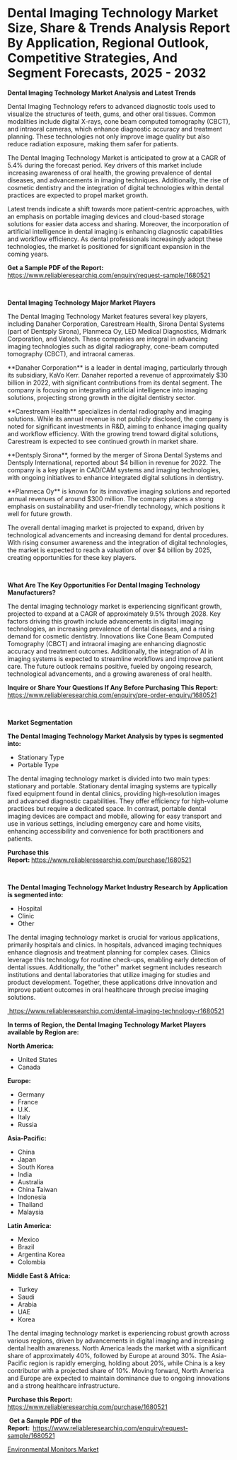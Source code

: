 <p><h1>Dental Imaging Technology Market Size, Share & Trends Analysis Report By Application, Regional Outlook, Competitive Strategies, And Segment Forecasts, 2025 - 2032</h1></p><p><strong>Dental Imaging Technology Market Analysis and Latest Trends</strong></p>
<p><p>Dental Imaging Technology refers to advanced diagnostic tools used to visualize the structures of teeth, gums, and other oral tissues. Common modalities include digital X-rays, cone beam computed tomography (CBCT), and intraoral cameras, which enhance diagnostic accuracy and treatment planning. These technologies not only improve image quality but also reduce radiation exposure, making them safer for patients. </p><p>The Dental Imaging Technology Market is anticipated to grow at a CAGR of 5.4% during the forecast period. Key drivers of this market include increasing awareness of oral health, the growing prevalence of dental diseases, and advancements in imaging techniques. Additionally, the rise of cosmetic dentistry and the integration of digital technologies within dental practices are expected to propel market growth. </p><p>Latest trends indicate a shift towards more patient-centric approaches, with an emphasis on portable imaging devices and cloud-based storage solutions for easier data access and sharing. Moreover, the incorporation of artificial intelligence in dental imaging is enhancing diagnostic capabilities and workflow efficiency. As dental professionals increasingly adopt these technologies, the market is positioned for significant expansion in the coming years.</p></p>
<p><strong>Get a Sample PDF of the Report:&nbsp;</strong> <a href="https://www.reliableresearchiq.com/enquiry/request-sample/1680521?utm_campaign=3030&utm_medium=2&utm_source=Github&utm_content=ia&utm_term=24032025&utm_id=dental-imaging-technology">https://www.reliableresearchiq.com/enquiry/request-sample/1680521</a></p>
<p>&nbsp;</p>
<p><strong>Dental Imaging Technology Major Market Players</strong></p>
<p><p>The Dental Imaging Technology Market features several key players, including Danaher Corporation, Carestream Health, Sirona Dental Systems (part of Dentsply Sirona), Planmeca Oy, LED Medical Diagnostics, Midmark Corporation, and Vatech. These companies are integral in advancing imaging technologies such as digital radiography, cone-beam computed tomography (CBCT), and intraoral cameras.</p><p>**Danaher Corporation** is a leader in dental imaging, particularly through its subsidiary, KaVo Kerr. Danaher reported a revenue of approximately $30 billion in 2022, with significant contributions from its dental segment. The company is focusing on integrating artificial intelligence into imaging solutions, projecting strong growth in the digital dentistry sector.</p><p>**Carestream Health** specializes in dental radiography and imaging solutions. While its annual revenue is not publicly disclosed, the company is noted for significant investments in R&D, aiming to enhance imaging quality and workflow efficiency. With the growing trend toward digital solutions, Carestream is expected to see continued growth in market share.</p><p>**Dentsply Sirona**, formed by the merger of Sirona Dental Systems and Dentsply International, reported about $4 billion in revenue for 2022. The company is a key player in CAD/CAM systems and imaging technologies, with ongoing initiatives to enhance integrated digital solutions in dentistry.</p><p>**Planmeca Oy** is known for its innovative imaging solutions and reported annual revenues of around $300 million. The company places a strong emphasis on sustainability and user-friendly technology, which positions it well for future growth.</p><p>The overall dental imaging market is projected to expand, driven by technological advancements and increasing demand for dental procedures. With rising consumer awareness and the integration of digital technologies, the market is expected to reach a valuation of over $4 billion by 2025, creating opportunities for these key players.</p></p>
<p>&nbsp;</p>
<p><strong>What Are The Key Opportunities For Dental Imaging Technology Manufacturers?</strong></p>
<p><p>The dental imaging technology market is experiencing significant growth, projected to expand at a CAGR of approximately 9.5% through 2028. Key factors driving this growth include advancements in digital imaging technologies, an increasing prevalence of dental diseases, and a rising demand for cosmetic dentistry. Innovations like Cone Beam Computed Tomography (CBCT) and intraoral imaging are enhancing diagnostic accuracy and treatment outcomes. Additionally, the integration of AI in imaging systems is expected to streamline workflows and improve patient care. The future outlook remains positive, fueled by ongoing research, technological advancements, and a growing awareness of oral health.</p></p>
<p><strong>Inquire or Share Your Questions If Any Before Purchasing This Report:</strong> <a href="https://www.reliableresearchiq.com/enquiry/pre-order-enquiry/1680521?utm_campaign=3030&utm_medium=2&utm_source=Github&utm_content=ia&utm_term=24032025&utm_id=dental-imaging-technology">https://www.reliableresearchiq.com/enquiry/pre-order-enquiry/1680521</a></p>
<p>&nbsp;</p>
<p><strong>Market Segmentation</strong></p>
<p><strong>The Dental Imaging Technology Market Analysis by types is segmented into:</strong></p>
<p><ul><li>Stationary Type</li><li>Portable Type</li></ul></p>
<p><p>The dental imaging technology market is divided into two main types: stationary and portable. Stationary dental imaging systems are typically fixed equipment found in dental clinics, providing high-resolution images and advanced diagnostic capabilities. They offer efficiency for high-volume practices but require a dedicated space. In contrast, portable dental imaging devices are compact and mobile, allowing for easy transport and use in various settings, including emergency care and home visits, enhancing accessibility and convenience for both practitioners and patients.</p></p>
<p><strong>Purchase this Report:&nbsp;</strong><a href="https://www.reliableresearchiq.com/purchase/1680521?utm_campaign=3030&utm_medium=2&utm_source=Github&utm_content=ia&utm_term=24032025&utm_id=dental-imaging-technology">https://www.reliableresearchiq.com/purchase/1680521</a></p>
<p>&nbsp;</p>
<p><strong>The Dental Imaging Technology Market Industry Research by Application is segmented into:</strong></p>
<p><ul><li>Hospital</li><li>Clinic</li><li>Other</li></ul></p>
<p><p>The dental imaging technology market is crucial for various applications, primarily hospitals and clinics. In hospitals, advanced imaging techniques enhance diagnosis and treatment planning for complex cases. Clinics leverage this technology for routine check-ups, enabling early detection of dental issues. Additionally, the "other" market segment includes research institutions and dental laboratories that utilize imaging for studies and product development. Together, these applications drive innovation and improve patient outcomes in oral healthcare through precise imaging solutions.</p></p>
<p><a href="https://www.reliableresearchiq.com/dental-imaging-technology-r1680521?utm_campaign=3030&utm_medium=2&utm_source=Github&utm_content=ia&utm_term=24032025&utm_id=dental-imaging-technology">&nbsp;https://www.reliableresearchiq.com/dental-imaging-technology-r1680521</a></p>
<p><strong>In terms of Region, the Dental Imaging Technology Market Players available by Region are:</strong></p>
<p>
    <p> <strong> North America: </strong>
        <ul>
            <li>United States</li>
            <li>Canada</li>
        </ul>
        </p> 
    <p> <strong> Europe: </strong>
        <ul>
            <li>Germany</li>
            <li>France</li>
            <li>U.K.</li>
            <li>Italy</li>
            <li>Russia</li>
        </ul>
        </p> 
    <p> <strong> Asia-Pacific: </strong>
        <ul>
            <li>China</li>
            <li>Japan</li>
            <li>South Korea</li>
            <li>India</li>
            <li>Australia</li>
            <li>China Taiwan</li>
            <li>Indonesia</li>
            <li>Thailand</li>
            <li>Malaysia</li>
        </ul>
        </p> 
    <p> <strong> Latin America: </strong>
        <ul>
            <li>Mexico</li>
            <li>Brazil</li>
            <li>Argentina Korea</li>
            <li>Colombia</li>
        </ul>
        </p> 
    <p> <strong> Middle East & Africa: </strong>
        <ul>
            <li>Turkey</li>
            <li>Saudi</li>
            <li>Arabia</li>
            <li>UAE</li>
            <li>Korea</li>
        </ul>
    </p>
    </p>
<p><p>The dental imaging technology market is experiencing robust growth across various regions, driven by advancements in digital imaging and increasing dental health awareness. North America leads the market with a significant share of approximately 40%, followed by Europe at around 30%. The Asia-Pacific region is rapidly emerging, holding about 20%, while China is a key contributor with a projected share of 10%. Moving forward, North America and Europe are expected to maintain dominance due to ongoing innovations and a strong healthcare infrastructure.</p></p>
<p><strong>Purchase this Report: </strong><a href="https://www.reliableresearchiq.com/purchase/1680521?utm_campaign=3030&utm_medium=2&utm_source=Github&utm_content=ia&utm_term=24032025&utm_id=dental-imaging-technology">https://www.reliableresearchiq.com/purchase/1680521</a></p>
<p>&nbsp;<strong>Get a Sample PDF of the Report:&nbsp;&nbsp;</strong><a href="https://www.reliableresearchiq.com/enquiry/request-sample/1680521?utm_campaign=3030&utm_medium=2&utm_source=Github&utm_content=ia&utm_term=24032025&utm_id=dental-imaging-technology">https://www.reliableresearchiq.com/enquiry/request-sample/1680521</a></p>
<p><strong></strong></p>
<p><p><a href="https://github.com/viipposahko25/Market-Research-Report-List-1/blob/main/environmental-monitors-market.md?utm_campaign=3030&utm_medium=2&utm_source=Github&utm_content=ia&utm_term=24032025&utm_id=dental-imaging-technology">Environmental Monitors Market</a></p></p>
